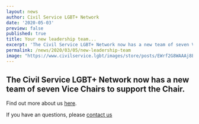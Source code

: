 ```yaml
---
layout: news
author: Civil Service LGBT+ Network
date: '2020-05-03'
preview: false
published: true
title: Your new leadership team...
excerpt: 'The Civil Service LGBT+ Network now has a new team of seven Vice Chairs to support the Chair.'
permalink: /news/2020/03/05/new-leadership-team
image: "https://www.civilservice.lgbt/images/store/posts/EWrf2G8WAAAj8E2.jpg"
---
```


## The Civil Service LGBT+ Network now has a new team of seven Vice Chairs to support the Chair.

Find out more about us [here](https://www.civilservice.lgbt/about/our-team/leadership/). 

If you have an questions, please [contact us](mailto:info@civilservice.lgbt) 
